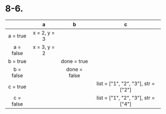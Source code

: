 # 8-6.

|           |      a       |      b       |                  c                  |
| :-------: | :----------: | :----------: | :---------------------------------: |
| a = true  | x = 2, y = 3 |              |                                     |
| a = false | x = 3, y = 2 |              |                                     |
| b = true  |              | done = true  |                                     |
| b = false |              | done = false |                                     |
| c = true  |              |              | list = ["1", "2", "3"], str = ["2"] |
| c = false |              |              | list = ["1", "2", "3"], str = ["4"] |

